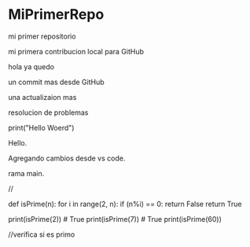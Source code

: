 # MiPrimerRepo
mi primer repositorio

mi primera contribucion local para GitHub 

hola ya quedo 

un commit mas desde GitHub

una actualizaion mas 

resolucion de problemas 

print("Hello Woerd")

Hello.

Agregando cambios desde vs code.

rama main.

//

def isPrime(n):
    for i in range(2, n):
        if (n%i) == 0:
            return False
    return True

print(isPrime(2)) # True
print(isPrime(7)) # True
print(isPrime(60))

//verifica si es primo
